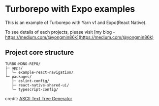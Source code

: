 # Turborepo with Expo examples


This is an example of Turborepo with Yarn v1 and Expo(React Native).

To see details of each projects, please visit [my blog - https://medium.com/@yongmin86k](https://medium.com/@yongmin86k)


## Project core structure
```shell
TURBO-MONO-REPO/
├─ apps/
│  └─ example-react-navigation/
└─ packages/
   ├─ eslint-config/
   ├─ react-native-shared-ui/
   └─ typescript-config/
```
credit: [ASCII Text Tree Generator](https://www.text-tree-generator.com/)